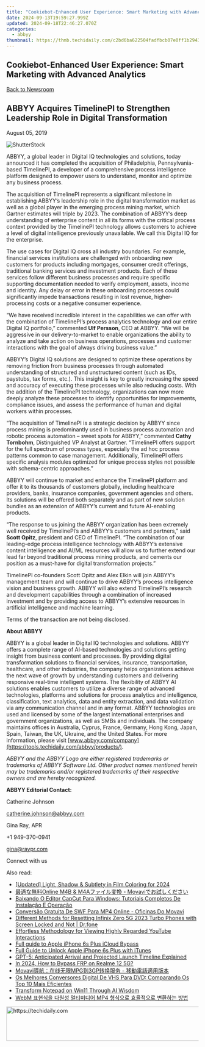 ```yaml
---
title: "Cookiebot-Enhanced User Experience: Smart Marketing with Advanced Analytics"
date: 2024-09-13T19:59:27.999Z
updated: 2024-09-18T22:46:27.070Z
categories:
  - abbyy
thumbnail: https://thmb.techidaily.com/c2bd6ba622504fadfbcb07e0ff1b2943eed89d4f17cad9fcf863c9fe9218bf46.jpg
---
```


## Cookiebot-Enhanced User Experience: Smart Marketing with Advanced Analytics

[Back to Newsroom](https://tools.techidaily.com/abbyy/products/)

## ABBYY Acquires TimelinePI to Strengthen Leadership Role in Digital Transformation

August 05, 2019

![ShutterStock](https://content.abbyy.com/-/media/project/abbyy/abbyy/branchtemplates/shutterstock_1272462163_1296-x-729.jpg?h=729&iar=0&w=1296)

  
ABBYY, a global leader in Digital IQ technologies and solutions, today announced it has completed the acquisition of Philadelphia, Pennsylvania-based TimelinePI, a developer of a comprehensive process intelligence platform designed to empower users to understand, monitor and optimize any business process.

The acquisition of TimelinePI represents a significant milestone in establishing ABBYY’s leadership role in the digital transformation market as well as a global player in the emerging process mining market, which Gartner estimates will triple by 2023\. The combination of ABBYY’s deep understanding of enterprise content in all its forms with the critical process context provided by the TimelinePI technology allows customers to achieve a level of digital intelligence previously unavailable. We call this Digital IQ for the enterprise.

The use cases for Digital IQ cross all industry boundaries. For example, financial services institutions are challenged with onboarding new customers for products including mortgages, consumer credit offerings, traditional banking services and investment products. Each of these services follow different business processes and require specific supporting documentation needed to verify employment, assets, income and identity. Any delay or error in these onboarding processes could significantly impede transactions resulting in lost revenue, higher-processing costs or a negative consumer experience.

“We have received incredible interest in the capabilities we can offer with the combination of TimelinePI’s process analytics technology and our entire Digital IQ portfolio,” commented **Ulf Persson**, CEO at ABBYY. “We will be aggressive in our delivery-to-market to enable organizations the ability to analyze and take action on business operations, processes and customer interactions with the goal of always driving business value.”

ABBYY’s Digital IQ solutions are designed to optimize these operations by removing friction from business processes through automated understanding of structured and unstructured content (such as IDs, paystubs, tax forms, etc.). This insight is key to greatly increasing the speed and accuracy of executing these processes while also reducing costs. With the addition of the TimelinePI technology, organizations can now more deeply analyze these processes to identify opportunities for improvements, compliance issues, and assess the performance of human and digital workers within processes.

“The acquisition of TimelinePI is a strategic decision by ABBYY since process mining is predominantly used in business process automation and robotic process automation – sweet spots for ABBYY,” commented **Cathy Tornbohm**, Distinguished VP Analyst at Gartner. “TimelinePI offers support for the full spectrum of process types, especially the ad hoc process patterns common to case management. Additionally, TimelinePI offers specific analysis modules optimized for unique process styles not possible with schema-centric approaches.”

ABBYY will continue to market and enhance the TimelinePI platform and offer it to its thousands of customers globally, including healthcare providers, banks, insurance companies, government agencies and others. Its solutions will be offered both separately and as part of new solution bundles as an extension of ABBYY’s current and future AI-enabling products.

“The response to us joining the ABBYY organization has been extremely well received by TimelinePI’s and ABBYY’s customers and partners,” said **Scott Opitz**, president and CEO of TimelinePI. “The combination of our leading-edge process intelligence technology with ABBYY’s extensive content intelligence and AI/ML resources will allow us to further extend our lead far beyond traditional process mining products, and cements our position as a must-have for digital transformation projects.”

TimelinePI co-founders Scott Opitz and Alex Elkin will join ABBYY’s management team and will continue to drive ABBYY’s process intelligence vision and business growth. ABBYY will also extend TimelinePI’s research and development capabilities through a combination of increased investment and by providing access to ABBYY’s extensive resources in artificial intelligence and machine learning.

Terms of the transaction are not being disclosed.

  
**About ABBYY**

ABBYY is a global leader in Digital IQ technologies and solutions. ABBYY offers a complete range of AI-based technologies and solutions getting insight from business content and processes. By providing digital transformation solutions to financial services, insurance, transportation, healthcare, and other industries, the company helps organizations achieve the next wave of growth by understanding customers and delivering responsive real-time intelligent systems. The flexibility of ABBYY AI solutions enables customers to utilize a diverse range of advanced technologies, platforms and solutions for process analytics and intelligence, classification, text analytics, data and entity extraction, and data validation via any communication channel and in any format. ABBYY technologies are used and licensed by some of the largest international enterprises and government organizations, as well as SMBs and individuals. The company maintains offices in Australia, Cyprus, France, Germany, Hong Kong, Japan, Spain, Taiwan, the UK, Ukraine, and the United States. For more information, please visit [www.abbyy.com/company](https://tools.techidaily.com/abbyy/products/).

_ABBYY and the ABBYY Logo are either registered trademarks or trademarks of ABBYY Software Ltd. Other product names mentioned herein may be trademarks and/or registered trademarks of their respective owners and are hereby recognized._

**ABBYY Editorial Contact:**

Catherine Johnson

catherine.johnson@abbyy.com

  
Gina Ray, APR

+1 949-370-0941

gina@raypr.com

Connect with us

<ins class="adsbygoogle"
     style="display:block"
     data-ad-format="autorelaxed"
     data-ad-client="ca-pub-7571918770474297"
     data-ad-slot="1223367746"></ins>

<ins class="adsbygoogle"
     style="display:block"
     data-ad-client="ca-pub-7571918770474297"
     data-ad-slot="8358498916"
     data-ad-format="auto"
     data-full-width-responsive="true"></ins>

<span class="atpl-alsoreadstyle">Also read:</span>
<div><ul>
<li><a href="https://fox-access.techidaily.com/updated-light-shadow-and-subtlety-in-film-coloring-for-2024/"><u>[Updated] Light, Shadow & Subtlety in Film Coloring for 2024</u></a></li>
<li><a href="https://solve-manuals.techidaily.com/online-m4b-and-m4a-movavi/"><u>最適な無料Online M4B & M4Aファイル変換 - Movaviでお試しください</u></a></li>
<li><a href="https://solve-manuals.techidaily.com/baixando-o-editor-capcut-para-windows-tutoriais-completos-de-instalacao-e-operacao/"><u>Baixando O Editor CapCut Para Windows: Tutoriais Completos De Instalação E Operação</u></a></li>
<li><a href="https://solve-manuals.techidaily.com/conversao-gratuita-de-swf-para-mp4-online-oficinas-do-movavi/"><u>Conversão Gratuita De SWF Para MP4 Online - Oficinas Do Movavi</u></a></li>
<li><a href="https://techidaily.com/different-methods-for-resetting-infinix-zero-5g-2023-turbo-phones-with-screen-locked-and-not-drfone-by-drfone-reset-android-reset-android/"><u>Different Methods for Resetting Infinix Zero 5G 2023 Turbo Phones with Screen Locked and Not | Dr.fone</u></a></li>
<li><a href="https://fox-access.techidaily.com/effortless-methodology-for-viewing-highly-regarded-youtube-interactions/"><u>Effortless Methodology for Viewing Highly Regarded YouTube Interactions</u></a></li>
<li><a href="https://activate-lock.techidaily.com/full-guide-to-apple-iphone-6s-plus-icloud-bypass-by-drfone-ios/"><u>Full guide to Apple iPhone 6s Plus iCloud Bypass</u></a></li>
<li><a href="https://ios-unlock.techidaily.com/full-guide-to-unlock-apple-iphone-6s-plus-with-itunes-by-drfone-ios/"><u>Full Guide to Unlock Apple iPhone 6s Plus with iTunes</u></a></li>
<li><a href="https://tech-haven.techidaily.com/gpt-5-anticipated-arrival-and-projected-launch-timeline-explained/"><u>GPT-5: Anticipated Arrival and Projected Launch Timeline Explained</u></a></li>
<li><a href="https://android-frp.techidaily.com/in-2024-how-to-bypass-frp-on-realme-12-5g-by-drfone-android/"><u>In 2024, How to Bypass FRP on Realme 12 5G?</u></a></li>
<li><a href="https://solve-manuals.techidaily.com/movavimpg3gp/"><u>Movavi導航：在线无限MPG到3GP转换服务 - 移動電話適用版本</u></a></li>
<li><a href="https://solve-manuals.techidaily.com/os-melhores-conversores-digital-de-vhs-para-dvd-comparando-os-top-10-mais-eficientes/"><u>Os Melhores Conversores Digital De VHS Para DVD: Comparando Os Top 10 Mais Eficientes</u></a></li>
<li><a href="https://windows11.techidaily.com/transform-notepad-on-win11-through-ai-wisdom/"><u>Transform Notepad on Win11 Through AI Wisdom</u></a></li>
<li><a href="https://solve-manuals.techidaily.com/1726221741653-webm-mp4/"><u>WebM 표현식을 다원성 멀티미디어 MP4 형식으로 효율적으로 변환하는 방법</u></a></li>
</ul></div>

<!-- affiliate ads begin -->
<a href="https://appsumo.8odi.net/c/5597632/2130873/7443" target="_top" id="2130873">
  <img src="//a.impactradius-go.com/display-ad/7443-2130873" border="0" alt="https://techidaily.com" width="600" height="90"/>
</a>
<img height="0" width="0" src="https://appsumo.8odi.net/i/5597632/2130873/7443" style="position:absolute;visibility:hidden;" border="0" />
<!-- affiliate ads end -->

